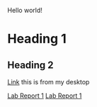 Hello world!
# Heading 1
## Heading 2
[Link](http://google.com)
this is from my desktop

[Lab Report 1](lab-report-1-week-2.html)
[Lab Report 1](https://<therealstezzy>.github.io/<cse15l-lab-reports>/lab-report-1-week-2.html)